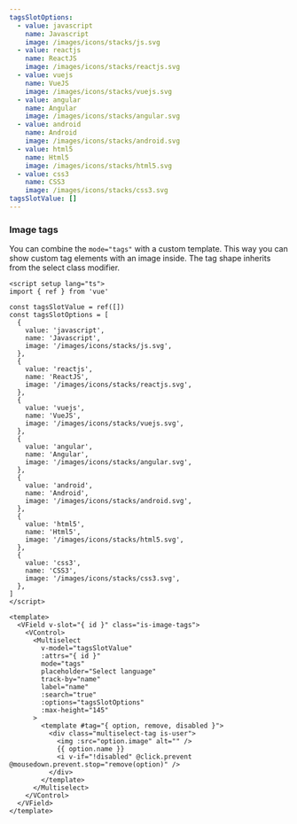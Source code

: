```yaml
---
tagsSlotOptions:
  - value: javascript
    name: Javascript
    image: /images/icons/stacks/js.svg
  - value: reactjs
    name: ReactJS
    image: /images/icons/stacks/reactjs.svg
  - value: vuejs
    name: VueJS
    image: /images/icons/stacks/vuejs.svg
  - value: angular
    name: Angular
    image: /images/icons/stacks/angular.svg
  - value: android
    name: Android
    image: /images/icons/stacks/android.svg
  - value: html5
    name: Html5
    image: /images/icons/stacks/html5.svg
  - value: css3
    name: CSS3
    image: /images/icons/stacks/css3.svg
tagsSlotValue: []
---
```


### Image tags

You can combine the `mode="tags"` with a custom template. This way you can
show custom tag elements with an image inside. The tag shape inherits from
the select class modifier.

<!--code-->

```vue
<script setup lang="ts">
import { ref } from 'vue'

const tagsSlotValue = ref([])
const tagsSlotOptions = [
  {
    value: 'javascript',
    name: 'Javascript',
    image: '/images/icons/stacks/js.svg',
  },
  {
    value: 'reactjs',
    name: 'ReactJS',
    image: '/images/icons/stacks/reactjs.svg',
  },
  {
    value: 'vuejs',
    name: 'VueJS',
    image: '/images/icons/stacks/vuejs.svg',
  },
  {
    value: 'angular',
    name: 'Angular',
    image: '/images/icons/stacks/angular.svg',
  },
  {
    value: 'android',
    name: 'Android',
    image: '/images/icons/stacks/android.svg',
  },
  {
    value: 'html5',
    name: 'Html5',
    image: '/images/icons/stacks/html5.svg',
  },
  {
    value: 'css3',
    name: 'CSS3',
    image: '/images/icons/stacks/css3.svg',
  },
]
</script>

<template>
  <VField v-slot="{ id }" class="is-image-tags">
    <VControl>
      <Multiselect
        v-model="tagsSlotValue"
        :attrs="{ id }"
        mode="tags"
        placeholder="Select language"
        track-by="name"
        label="name"
        :search="true"
        :options="tagsSlotOptions"
        :max-height="145"
      >
        <template #tag="{ option, remove, disabled }">
          <div class="multiselect-tag is-user">
            <img :src="option.image" alt="" />
            {{ option.name }}
            <i v-if="!disabled" @click.prevent @mousedown.prevent.stop="remove(option)" />
          </div>
        </template>
      </Multiselect>
    </VControl>
  </VField>
</template>
```

<!--/code-->

<!--example-->

<div class="columns">
  <div class="column is-4">
    <VField v-slot="{ id }" class="is-image-tags">
      <VControl>
        <Multiselect
          :attrs="{ id }"
          v-model="frontmatter.tagsSlotValue"
          mode="tags"
          placeholder="Select language"
          trackBy="name"
          label="name"
          :search="true"
          :options="frontmatter.tagsSlotOptions"
          :max-height="145"
        >
          <template v-slot:tag="{ option, remove, disabled }">
            <div class="multiselect-tag is-user">
              <img :src="option.image" alt="" />
              {{ option.name }}
              <i
                v-if="!disabled"
                @click.prevent
                @mousedown.prevent.stop="remove(option)"
              />
            </div>
          </template>
        </Multiselect>
      </VControl>
    </VField>
  </div>
  <div class="column is-4">
    <VField v-slot="{ id }" class="is-image-tags is-curved-select">
      <VControl>
        <Multiselect
          :attrs="{ id }"
          v-model="frontmatter.tagsSlotValue"
          mode="tags"
          placeholder="Select language"
          trackBy="name"
          label="name"
          :search="true"
          :options="frontmatter.tagsSlotOptions"
          :max-height="145"
        >
          <template v-slot:tag="{ option, remove, disabled }">
            <div class="multiselect-tag is-user">
              <img :src="option.image" alt="" />
              {{ option.name }}
              <i
                v-if="!disabled"
                @click.prevent
                @mousedown.prevent.stop="remove(option)"
              />
            </div>
          </template>
        </Multiselect>
      </VControl>
    </VField>
  </div>
  <div class="column is-4">
    <VField v-slot="{ id }" class="is-image-tags is-rounded-select">
      <VControl>
        <Multiselect
          :attrs="{ id }"
          v-model="frontmatter.tagsSlotValue"
          mode="tags"
          placeholder="Select language"
          trackBy="name"
          label="name"
          :search="true"
          :options="frontmatter.tagsSlotOptions"
          :max-height="145"
        >
          <template v-slot:tag="{ option, remove, disabled }">
            <div class="multiselect-tag is-user">
              <img :src="option.image" alt="" />
              {{ option.name }}
              <i
                v-if="!disabled"
                @click.prevent
                @mousedown.prevent.stop="remove(option)"
              />
            </div>
          </template>
        </Multiselect>
      </VControl>
    </VField>
  </div>
</div>

<!--/example-->
